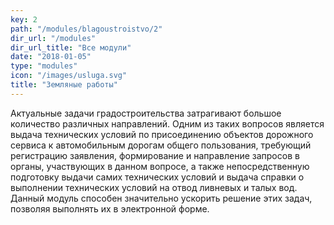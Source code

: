 ```yaml
---
key: 2
path: "/modules/blagoustroistvo/2"
dir_url: "/modules"
dir_url_title: "Все модули"
date: "2018-01-05"
type: "modules"
icon: "/images/usluga.svg"
title: "Земляные работы"
---
```


Актуальные задачи градостроительства затрагивают большое количество различных направлений. Одним из таких вопросов является выдача технических условий по присоединению объектов дорожного сервиса к автомобильным дорогам общего пользования, требующий регистрацию заявления, формирование и направление запросов в органы, участвующих в данном вопросе, а также непосредственную подготовку выдачи самих технических условий и выдача справки о выполнении технических условий на отвод ливневых и талых вод. Данный модуль способен значительно ускорить решение этих задач, позволяя выполнять их в электронной форме. 